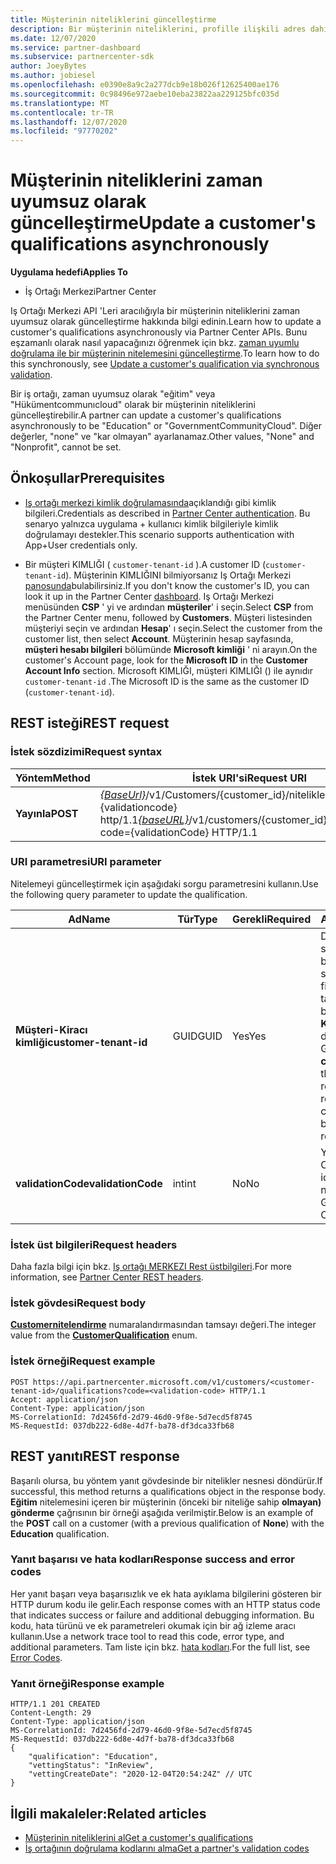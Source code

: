 ```yaml
---
title: Müşterinin niteliklerini güncelleştirme
description: Bir müşterinin niteliklerini, profille ilişkili adres dahil, zaman uyumsuz filtreleme veya diting aracılığıyla güncelleştirmeyi öğrenin.
ms.date: 12/07/2020
ms.service: partner-dashboard
ms.subservice: partnercenter-sdk
author: JoeyBytes
ms.author: jobiesel
ms.openlocfilehash: e0390e8a9c2a277dcb9e18b026f12625400ae176
ms.sourcegitcommit: 0c98496e972aebe10eba23822aa229125bfc035d
ms.translationtype: MT
ms.contentlocale: tr-TR
ms.lasthandoff: 12/07/2020
ms.locfileid: "97770202"
---
```

# <a name="update-a-customers-qualifications-asynchronously"></a><span data-ttu-id="87be8-103">Müşterinin niteliklerini zaman uyumsuz olarak güncelleştirme</span><span class="sxs-lookup"><span data-stu-id="87be8-103">Update a customer's qualifications asynchronously</span></span>

<span data-ttu-id="87be8-104">**Uygulama hedefi**</span><span class="sxs-lookup"><span data-stu-id="87be8-104">**Applies To**</span></span>

- <span data-ttu-id="87be8-105">İş Ortağı Merkezi</span><span class="sxs-lookup"><span data-stu-id="87be8-105">Partner Center</span></span>

<span data-ttu-id="87be8-106">Iş Ortağı Merkezi API 'Leri aracılığıyla bir müşterinin niteliklerini zaman uyumsuz olarak güncelleştirme hakkında bilgi edinin.</span><span class="sxs-lookup"><span data-stu-id="87be8-106">Learn how to update a customer's qualifications asynchronously via Partner Center APIs.</span></span> <span data-ttu-id="87be8-107">Bunu eşzamanlı olarak nasıl yapacağınızı öğrenmek için bkz. [zaman uyumlu doğrulama ile bir müşterinin nitelemesini güncelleştirme](update-customer-qualification-synchronous.md).</span><span class="sxs-lookup"><span data-stu-id="87be8-107">To learn how to do this synchronously, see [Update a customer's qualification via synchronous validation](update-customer-qualification-synchronous.md).</span></span>

<span data-ttu-id="87be8-108">Bir iş ortağı, zaman uyumsuz olarak "eğitim" veya "Hükümentcommunıcloud" olarak bir müşterinin niteliklerini güncelleştirebilir.</span><span class="sxs-lookup"><span data-stu-id="87be8-108">A partner can update a customer's qualifications asynchronously to be "Education" or "GovernmentCommunityCloud".</span></span> <span data-ttu-id="87be8-109">Diğer değerler, "none" ve "kar olmayan" ayarlanamaz.</span><span class="sxs-lookup"><span data-stu-id="87be8-109">Other values, "None" and "Nonprofit", cannot be set.</span></span>

## <a name="prerequisites"></a><span data-ttu-id="87be8-110">Önkoşullar</span><span class="sxs-lookup"><span data-stu-id="87be8-110">Prerequisites</span></span>

- <span data-ttu-id="87be8-111">[Iş ortağı merkezi kimlik doğrulamasında](partner-center-authentication.md)açıklandığı gibi kimlik bilgileri.</span><span class="sxs-lookup"><span data-stu-id="87be8-111">Credentials as described in [Partner Center authentication](partner-center-authentication.md).</span></span> <span data-ttu-id="87be8-112">Bu senaryo yalnızca uygulama + kullanıcı kimlik bilgileriyle kimlik doğrulamayı destekler.</span><span class="sxs-lookup"><span data-stu-id="87be8-112">This scenario supports authentication with App+User credentials only.</span></span>

- <span data-ttu-id="87be8-113">Bir müşteri KIMLIĞI ( `customer-tenant-id` ).</span><span class="sxs-lookup"><span data-stu-id="87be8-113">A customer ID (`customer-tenant-id`).</span></span> <span data-ttu-id="87be8-114">Müşterinin KIMLIĞINI bilmiyorsanız Iş Ortağı Merkezi [panosunda](https://partner.microsoft.com/dashboard)bulabilirsiniz.</span><span class="sxs-lookup"><span data-stu-id="87be8-114">If you don't know the customer's ID, you can look it up in the Partner Center [dashboard](https://partner.microsoft.com/dashboard).</span></span> <span data-ttu-id="87be8-115">Iş Ortağı Merkezi menüsünden **CSP** ' yi ve ardından **müşteriler**' i seçin.</span><span class="sxs-lookup"><span data-stu-id="87be8-115">Select **CSP** from the Partner Center menu, followed by **Customers**.</span></span> <span data-ttu-id="87be8-116">Müşteri listesinden müşteriyi seçin ve ardından **Hesap**' ı seçin.</span><span class="sxs-lookup"><span data-stu-id="87be8-116">Select the customer from the customer list, then select **Account**.</span></span> <span data-ttu-id="87be8-117">Müşterinin hesap sayfasında, **müşteri hesabı bilgileri** bölümünde **Microsoft kimliği** ' ni arayın.</span><span class="sxs-lookup"><span data-stu-id="87be8-117">On the customer's Account page, look for the **Microsoft ID** in the **Customer Account Info** section.</span></span> <span data-ttu-id="87be8-118">Microsoft KIMLIĞI, müşteri KIMLIĞI () ile aynıdır `customer-tenant-id` .</span><span class="sxs-lookup"><span data-stu-id="87be8-118">The Microsoft ID is the same as the customer ID  (`customer-tenant-id`).</span></span>

## <a name="rest-request"></a><span data-ttu-id="87be8-119">REST isteği</span><span class="sxs-lookup"><span data-stu-id="87be8-119">REST request</span></span>

### <a name="request-syntax"></a><span data-ttu-id="87be8-120">İstek sözdizimi</span><span class="sxs-lookup"><span data-stu-id="87be8-120">Request syntax</span></span>

| <span data-ttu-id="87be8-121">Yöntem</span><span class="sxs-lookup"><span data-stu-id="87be8-121">Method</span></span>  | <span data-ttu-id="87be8-122">İstek URI'si</span><span class="sxs-lookup"><span data-stu-id="87be8-122">Request URI</span></span>                                                                                             |
|---------|---------------------------------------------------------------------------------------------------------|
| <span data-ttu-id="87be8-123">**Yayınla**</span><span class="sxs-lookup"><span data-stu-id="87be8-123">**POST**</span></span> | <span data-ttu-id="87be8-124">[*{BaseUrl}*](partner-center-rest-urls.md)/v1/Customers/{customer_id}/nitelikler? Code = {validationcode} http/1.1</span><span class="sxs-lookup"><span data-stu-id="87be8-124">[*{baseURL}*](partner-center-rest-urls.md)/v1/customers/{customer_id}/qualifications?code={validationCode} HTTP/1.1</span></span> |

### <a name="uri-parameter"></a><span data-ttu-id="87be8-125">URI parametresi</span><span class="sxs-lookup"><span data-stu-id="87be8-125">URI parameter</span></span>

<span data-ttu-id="87be8-126">Nitelemeyi güncelleştirmek için aşağıdaki sorgu parametresini kullanın.</span><span class="sxs-lookup"><span data-stu-id="87be8-126">Use the following query parameter to update the qualification.</span></span>

| <span data-ttu-id="87be8-127">Ad</span><span class="sxs-lookup"><span data-stu-id="87be8-127">Name</span></span>                   | <span data-ttu-id="87be8-128">Tür</span><span class="sxs-lookup"><span data-stu-id="87be8-128">Type</span></span> | <span data-ttu-id="87be8-129">Gerekli</span><span class="sxs-lookup"><span data-stu-id="87be8-129">Required</span></span> | <span data-ttu-id="87be8-130">Açıklama</span><span class="sxs-lookup"><span data-stu-id="87be8-130">Description</span></span>                                                                                                                                            |
|------------------------|------|----------|--------------------------------------------------------------------------------------------------------------------------------------------------------|
| <span data-ttu-id="87be8-131">**Müşteri-Kiracı kimliği**</span><span class="sxs-lookup"><span data-stu-id="87be8-131">**customer-tenant-id**</span></span> | <span data-ttu-id="87be8-132">GUID</span><span class="sxs-lookup"><span data-stu-id="87be8-132">GUID</span></span> | <span data-ttu-id="87be8-133">Yes</span><span class="sxs-lookup"><span data-stu-id="87be8-133">Yes</span></span>      | <span data-ttu-id="87be8-134">Değer, satıcının satıcıya ait olan belirli bir müşteriye ait sonuçları filtrelemesine olanak tanıyan bir GUID biçimli **Müşteri-Kiracı kimliği** ' dir.</span><span class="sxs-lookup"><span data-stu-id="87be8-134">The value is a GUID formatted **customer-tenant-id** that allows the reseller to filter the results for a given customer that belongs to the reseller.</span></span> |
| <span data-ttu-id="87be8-135">**validationCode**</span><span class="sxs-lookup"><span data-stu-id="87be8-135">**validationCode**</span></span>     | <span data-ttu-id="87be8-136">int</span><span class="sxs-lookup"><span data-stu-id="87be8-136">int</span></span>  | <span data-ttu-id="87be8-137">No</span><span class="sxs-lookup"><span data-stu-id="87be8-137">No</span></span>       | <span data-ttu-id="87be8-138">Yalnızca kamu Community bulutu için gereklidir.</span><span class="sxs-lookup"><span data-stu-id="87be8-138">Only needed for Government Community Cloud.</span></span>                                                                                                            |

### <a name="request-headers"></a><span data-ttu-id="87be8-139">İstek üst bilgileri</span><span class="sxs-lookup"><span data-stu-id="87be8-139">Request headers</span></span>

<span data-ttu-id="87be8-140">Daha fazla bilgi için bkz. [Iş ortağı MERKEZI Rest üstbilgileri](headers.md).</span><span class="sxs-lookup"><span data-stu-id="87be8-140">For more information, see [Partner Center REST headers](headers.md).</span></span>

### <a name="request-body"></a><span data-ttu-id="87be8-141">İstek gövdesi</span><span class="sxs-lookup"><span data-stu-id="87be8-141">Request body</span></span>

<span data-ttu-id="87be8-142">[**Customernitelendirme**](/dotnet/api/microsoft.store.partnercenter.models.customers.customerqualification) numaralandırmasından tamsayı değeri.</span><span class="sxs-lookup"><span data-stu-id="87be8-142">The integer value from the [**CustomerQualification**](/dotnet/api/microsoft.store.partnercenter.models.customers.customerqualification) enum.</span></span>

### <a name="request-example"></a><span data-ttu-id="87be8-143">İstek örneği</span><span class="sxs-lookup"><span data-stu-id="87be8-143">Request example</span></span>

```http
POST https://api.partnercenter.microsoft.com/v1/customers/<customer-tenant-id>/qualifications?code=<validation-code> HTTP/1.1
Accept: application/json
Content-Type: application/json
MS-CorrelationId: 7d2456fd-2d79-46d0-9f8e-5d7ecd5f8745
MS-RequestId: 037db222-6d8e-4d7f-ba78-df3dca33fb68

```

## <a name="rest-response"></a><span data-ttu-id="87be8-144">REST yanıtı</span><span class="sxs-lookup"><span data-stu-id="87be8-144">REST response</span></span>

<span data-ttu-id="87be8-145">Başarılı olursa, bu yöntem yanıt gövdesinde bir nitelikler nesnesi döndürür.</span><span class="sxs-lookup"><span data-stu-id="87be8-145">If successful, this method returns a qualifications object in the response body.</span></span> <span data-ttu-id="87be8-146">**Eğitim** nitelemesini içeren bir müşterinin (önceki bir niteliğe sahip **olmayan)** **gönderme** çağrısının bir örneği aşağıda verilmiştir.</span><span class="sxs-lookup"><span data-stu-id="87be8-146">Below is an example of the **POST** call on a customer (with a previous qualification of **None**) with the **Education** qualification.</span></span>

### <a name="response-success-and-error-codes"></a><span data-ttu-id="87be8-147">Yanıt başarısı ve hata kodları</span><span class="sxs-lookup"><span data-stu-id="87be8-147">Response success and error codes</span></span>

<span data-ttu-id="87be8-148">Her yanıt başarı veya başarısızlık ve ek hata ayıklama bilgilerini gösteren bir HTTP durum kodu ile gelir.</span><span class="sxs-lookup"><span data-stu-id="87be8-148">Each response comes with an HTTP status code that indicates success or failure and additional debugging information.</span></span> <span data-ttu-id="87be8-149">Bu kodu, hata türünü ve ek parametreleri okumak için bir ağ izleme aracı kullanın.</span><span class="sxs-lookup"><span data-stu-id="87be8-149">Use a network trace tool to read this code, error type, and additional parameters.</span></span> <span data-ttu-id="87be8-150">Tam liste için bkz. [hata kodları](error-codes.md).</span><span class="sxs-lookup"><span data-stu-id="87be8-150">For the full list, see [Error Codes](error-codes.md).</span></span>

### <a name="response-example"></a><span data-ttu-id="87be8-151">Yanıt örneği</span><span class="sxs-lookup"><span data-stu-id="87be8-151">Response example</span></span>

```http
HTTP/1.1 201 CREATED
Content-Length: 29
Content-Type: application/json
MS-CorrelationId: 7d2456fd-2d79-46d0-9f8e-5d7ecd5f8745
MS-RequestId: 037db222-6d8e-4d7f-ba78-df3dca33fb68
{
    "qualification": "Education",
    "vettingStatus": "InReview",
    "vettingCreateDate": "2020-12-04T20:54:24Z" // UTC
}
```

## <a name="related-articles"></a><span data-ttu-id="87be8-152">İlgili makaleler:</span><span class="sxs-lookup"><span data-stu-id="87be8-152">Related articles</span></span>

- [<span data-ttu-id="87be8-153">Müşterinin niteliklerini al</span><span class="sxs-lookup"><span data-stu-id="87be8-153">Get a customer's qualifications</span></span>](get-a-customer-s-qualifications.md)
- [<span data-ttu-id="87be8-154">İş ortağının doğrulama kodlarını alma</span><span class="sxs-lookup"><span data-stu-id="87be8-154">Get a partner's validation codes</span></span>](get-a-partner-s-validation-codes.md)